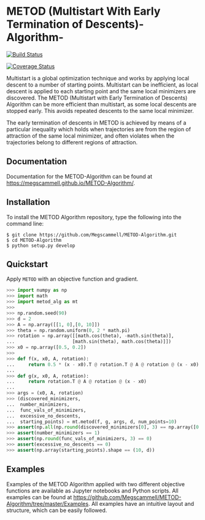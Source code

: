 # METOD (Multistart With Early Termination of Descents)-Algorithm-

[![Build Status](https://app.travis-ci.com/Megscammell/METOD-Algorithm.svg?branch=master)](https://app.travis-ci.com/Megscammell/METOD-Algorithm)

[![Coverage Status](https://coveralls.io/repos/github/Megscammell/METOD-Algorithm/badge.svg?branch=master)](https://coveralls.io/github/Megscammell/METOD-Algorithm?branch=master)

Multistart is a global optimization technique and works by applying local descent to a number of starting points. Multistart can be inefficient, as local descent is applied to each starting point and the same local minimizers are discovered. The METOD (Multistart with Early Termination of Descents) Algorithm can be more efficient than multistart, as some local descents are stopped early. This avoids repeated descents to the same local minimizer.

The early termination of descents in METOD is achieved by means of a particular inequality which holds when trajectories are from the region of attraction of the same local minimizer, and often violates when the trajectories belong to different regions of attraction.


## Documentation
Documentation for the METOD-Algorithm can be found at https://megscammell.github.io/METOD-Algorithm/.


## Installation
To install the METOD Algorithm repository, type the following into the command line:

```console
$ git clone https://github.com/Megscammell/METOD-Algorithm.git
$ cd METOD-Algorithm
$ python setup.py develop
```

## Quickstart
Apply ```METOD``` with an objective function and gradient.

```python
>>> import numpy as np
>>> import math
>>> import metod_alg as mt
>>>
>>> np.random.seed(90)
>>> d = 2
>>> A = np.array([[1, 0],[0, 10]])
>>> theta = np.random.uniform(0, 2 * math.pi)
>>> rotation = np.array([[math.cos(theta), -math.sin(theta)],
...                     [math.sin(theta), math.cos(theta)]])
>>> x0 = np.array([0.5, 0.2])
>>>
>>> def f(x, x0, A, rotation):
...     return 0.5 * (x - x0).T @ rotation.T @ A @ rotation @ (x - x0)
...
>>> def g(x, x0, A, rotation):
...     return rotation.T @ A @ rotation @ (x - x0)
...
>>> args = (x0, A, rotation)
>>> (discovered_minimizers,
...  number_minimizers,
...  func_vals_of_minimizers,
...  excessive_no_descents, 
...  starting_points) = mt.metod(f, g, args, d, num_points=10)
>>> assert(np.all(np.round(discovered_minimizers[0], 3) == np.array([0.500, 0.200])))
>>> assert(number_minimizers == 1)
>>> assert(np.round(func_vals_of_minimizers, 3) == 0)
>>> assert(excessive_no_descents == 0)
>>> assert(np.array(starting_points).shape == (10, d))

```

## Examples

Examples of the METOD Algorithm applied with two different objective functions are available as Jupyter notebooks and Python scripts. All examples can be found at https://github.com/Megscammell/METOD-Algorithm/tree/master/Examples. All examples have an intuitive layout and structure, which can be easily followed. 
